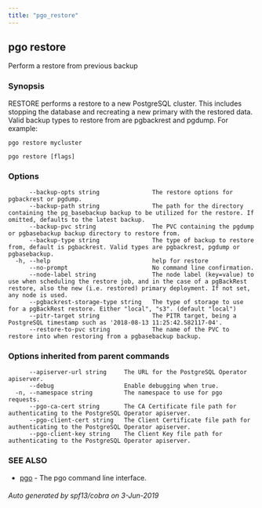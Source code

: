 ```yaml
---
title: "pgo_restore"
---
```

## pgo restore

Perform a restore from previous backup

### Synopsis

RESTORE performs a restore to a new PostgreSQL cluster. This includes stopping the database and recreating a new primary with the restored data.  Valid backup types to restore from are pgbackrest and pgdump. For example:

	pgo restore mycluster 

```
pgo restore [flags]
```

### Options

```
      --backup-opts string               The restore options for pgbackrest or pgdump.
      --backup-path string               The path for the directory containing the pg_basebackup backup to be utilized for the restore. If omitted, defaults to the latest backup.
      --backup-pvc string                The PVC containing the pgdump or pgbasebackup backup directory to restore from.
      --backup-type string               The type of backup to restore from, default is pgbackrest. Valid types are pgbackrest, pgdump or pgbasebackup.
  -h, --help                             help for restore
      --no-prompt                        No command line confirmation.
      --node-label string                The node label (key=value) to use when scheduling the restore job, and in the case of a pgBackRest restore, also the new (i.e. restored) primary deployment. If not set, any node is used.
      --pgbackrest-storage-type string   The type of storage to use for a pgBackRest restore. Either "local", "s3". (default "local")
      --pitr-target string               The PITR target, being a PostgreSQL timestamp such as '2018-08-13 11:25:42.582117-04'.
      --restore-to-pvc string            The name of the PVC to restore into when restoring from a pgbasebackup backup.
```

### Options inherited from parent commands

```
      --apiserver-url string     The URL for the PostgreSQL Operator apiserver.
      --debug                    Enable debugging when true.
  -n, --namespace string         The namespace to use for pgo requests.
      --pgo-ca-cert string       The CA Certificate file path for authenticating to the PostgreSQL Operator apiserver.
      --pgo-client-cert string   The Client Certificate file path for authenticating to the PostgreSQL Operator apiserver.
      --pgo-client-key string    The Client Key file path for authenticating to the PostgreSQL Operator apiserver.
```

### SEE ALSO

* [pgo](/operatorcli/cli/pgo/)	 - The pgo command line interface.

###### Auto generated by spf13/cobra on 3-Jun-2019
